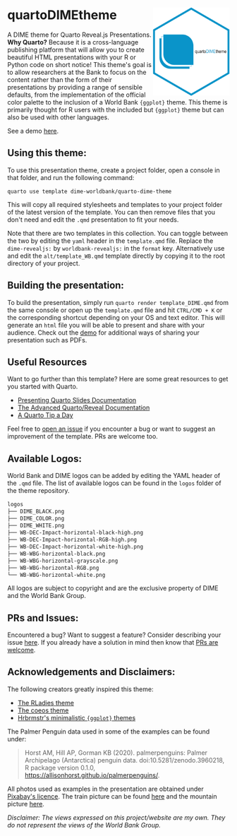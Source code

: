 # quartoDIMEtheme <img src="logos/QuartoDIMETheme.png" align="right" height="200" />

A DIME theme for Quarto Reveal.js Presentations. **Why Quarto?** Because
it is a cross-language publishing platform that will allow you to create
beautiful HTML presentations with your R or Python code on short notice!
This theme's goal is to allow researchers at the Bank to focus on the content
rather than the form of their presentations by providing a range of sensible
defaults, from the implementation of the official color palette to the inclusion
of a World Bank `{ggplot}` theme. This theme is primarily thought for R users
with the included but `{ggplot}` theme but can also be used with other languages.

See a demo [here](https://dime-worldbank.github.io/quartoDIMEtheme/).

## Using this theme:

To use this presentation theme, create a project folder, open a console in that
folder, and run the following command:

```
quarto use template dime-worldbank/quarto-dime-theme
```

This will copy all required stylesheets and templates to your project folder
of the latest version of the template. You can then remove files that you don't
need and edit the `.qmd` presentation to fit your needs.

Note that there are two templates in this collection. You can toggle between
the two by editing the `yaml` header in the `template.qmd` file. Replace
the `dime-revealjs:` by `worldbank-revealjs:` in the `format` key. Alternatively
use and edit the `alt/template_WB.qmd` template directly by copying it to the
root directory of your project.

## Building the presentation:

To build the presentation, simply run `quarto render template_DIME.qmd` from the
same console or open up the `template.qmd` file and hit `CTRL/CMD + K` or the
corresponding shortcut depending on your OS and text editor. This will generate
an `html` file you will be able to present and share with your audience. Check
out the [demo](https://dime-worldbank.github.io/quartoWBtheme/) for additional ways
of sharing your presentation such as PDFs.

## Useful Resources

Want to go further than this template? Here are some great resources to get you
started with Quarto.

- [Presenting Quarto Slides Documentation](https://quarto.org/docs/presentations/revealjs/presenting.html)
- [The Advanced Quarto/Reveal Documentation](https://quarto.org/docs/presentations/revealjs/advanced.html)
- [A Quarto Tip a Day](https://mine-cetinkaya-rundel.github.io/quarto-tip-a-day/)

Feel free to [open an issue](https://github.com/dime-worldbank/quartoWBtheme/issues) if
you encounter a bug or want to suggest an improvement of the template. PRs are
welcome too.

## Available Logos:

World Bank and DIME logos can be added by editing the YAML header of the `.qmd`
file. The list of available logos can be found in the `logos` folder of the
theme repository.

```
logos
├── DIME_BLACK.png
├── DIME_COLOR.png
├── DIME_WHITE.png
├── WB-DEC-Impact-horizontal-black-high.png
├── WB-DEC-Impact-horizontal-RGB-high.png
├── WB-DEC-Impact-horizontal-white-high.png
├── WB-WBG-horizontal-black.png
├── WB-WBG-horizontal-grayscale.png
├── WB-WBG-horizontal-RGB.png
└── WB-WBG-horizontal-white.png
```

All logos are subject to copyright and are the exclusive property of DIME
and the World Bank Group.

## PRs and Issues:

Encountered a bug? Want to suggest a feature? Consider describing your issue
[here](https://github.com/dime-worldbank/quartoDIMEtheme/issues). If you already have a
solution in mind then know that
[PRs are welcome](https://github.com/dime-worldbank/quartoDIMEtheme/pulls).

## Acknowledgements and Disclaimers:

The following creators greatly inspired this theme:

- [The RLadies theme](https://beatrizmilz.github.io/quarto-rladies-theme)
- [The coeos theme](https://github.com/mcanouil/quarto-revealjs-coeos)
- [Hrbrmstr's minimalistic `{ggplot}` themes](https://github.com/hrbrmstr/hrbrthemes)

The Palmer Penguin data used in some of the examples can be found under:

> Horst AM, Hill AP, Gorman KB (2020). palmerpenguins: Palmer Archipelago (Antarctica) penguin data. doi:10.5281/zenodo.3960218, R package version 0.1.0, https://allisonhorst.github.io/palmerpenguins/.

All photos used as examples in the presentation are obtained under
[Pixabay's licence](https://pixabay.com/service/terms/). The train picture can be
found [here](https://pixabay.com/photos/train-railway-snow-winter-railroad-62849/)
and the mountain picture [here](https://pixabay.com/photos/switzerland-sunrise-mountain-clouds-4290226/).

*Disclaimer: The views expressed on this project/website are my own. They do
not represent the views of the World Bank Group.*
